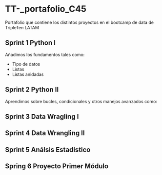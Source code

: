 # TT-_portafolio_C45
Portafolio que contiene los distintos proyectos en el bootcamp de data de TripleTen LATAM


## Sprint 1 Python I
Añadimos los fundamentos tales como:
- Tipo de datos
- Listas
- Listas anidadas

## Sprint 2 Python II
Aprendimos sobre bucles, condicionales y otros manejos avanzados como: 

## Sprint 3 Data Wragling I


## Sprint 4 Data Wrangling II


## Sprint 5 Análsis Estadístico


## Spring 6 Proyecto Primer Módulo
